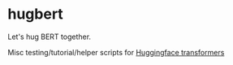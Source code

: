 # hugbert
Let's hug BERT together. 

Misc testing/tutorial/helper scripts for [Huggingface transformers](https://github.com/huggingface/transformers)
